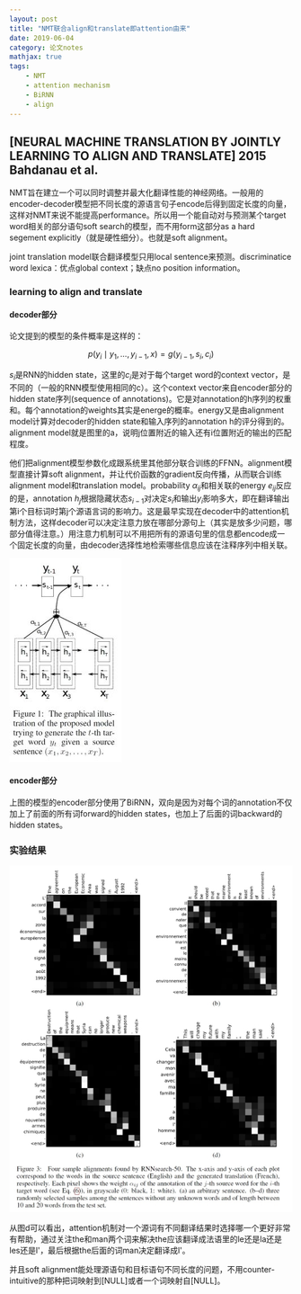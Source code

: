 ```yaml
---
layout: post
title: "NMT联合align和translate即attention由来"
date: 2019-06-04
category: 论文notes
mathjax: true
tags: 
    - NMT
    - attention mechanism
    - BiRNN
    - align
---
```


## [NEURAL MACHINE TRANSLATION BY JOINTLY LEARNING TO ALIGN AND TRANSLATE] 2015 Bahdanau et al. ##

NMT旨在建立一个可以同时调整并最大化翻译性能的神经网络。一般用的encoder-decoder模型把不同长度的源语言句子encode后得到固定长度的向量，这样对NMT来说不能提高performance。所以用一个能自动对与预测某个target word相关的部分语句soft search的模型，而不用form这部分as a hard segement explicitly（就是硬性细分）。也就是soft alignment。

joint translation model联合翻译模型只用local sentence来预测。discriminatice word lexica：优点global context；缺点no position information。

### learning to align and translate ###

#### decoder部分 ####

论文提到的模型的条件概率是这样的：

$$ p(y_i \mid y_1,...,y_{i-1},x) = g(y_{i-1},s_i,c_i) $$

$s_i$是RNN的hidden state，这里的$c_i$是对于每个target word的context vector，是不同的（一般的RNN模型使用相同的c）。这个context vector来自encoder部分的hidden state序列(sequence of annotations)。它是对annotation的h序列的权重和。每个annotation的weights其实是energe的概率。energy又是由alignment model计算对decoder的hidden state和输入序列的annotation h的评分得到的。alignment model就是图里的a，说明j位置附近的输入还有i位置附近的输出的匹配程度。

他们把alignment模型参数化成跟系统里其他部分联合训练的FFNN。alignment模型直接计算soft alignment，并让代价函数的gradient反向传播，从而联合训练alignment model和translation model。probability $\alpha_{ij}$和相关联的energy $e_{ij}$反应的是，annotation $h_j$根据隐藏状态$s_{i-1}$对决定$s_i$和输出$y_i$影响多大，即在翻译输出第i个目标词时第j个源语言词的影响力。这是最早实现在decoder中的attention机制方法，这样decoder可以决定注意力放在哪部分源句上（其实是放多少问题，哪部分值得注意。）用注意力机制可以不用把所有的源语句里的信息都encode成一个固定长度的向量，由decoder选择性地检索哪些信息应该在注释序列中相关联。

![proposed model](/assets/images/postsimage/0604/birnn_model.jpg)

#### encoder部分 ####

上图的模型的encoder部分使用了BiRNN，双向是因为对每个词的annotation不仅加上了前面的所有词forward的hidden states，也加上了后面的词backward的hidden states。

### 实验结果 ###

![four sample alignments](/assets/images/postsimage/0604/sample_alignments.jpg)

从图d可以看出，attention机制对一个源词有不同翻译结果时选择哪一个更好非常有帮助，通过关注the和man两个词来解决the应该翻译成法语里的le还是la还是les还是l'，最后根据the后面的词man决定翻译成l'。

并且soft alignment能处理源语句和目标语句不同长度的问题，不用counter-intuitive的那种把词映射到[NULL]或者一个词映射自[NULL]。
